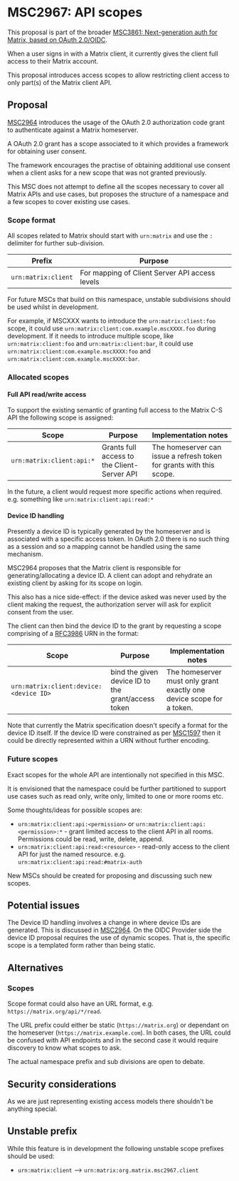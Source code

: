 # MSC2967: API scopes

This proposal is part of the broader [MSC3861: Next-generation auth for Matrix, based on OAuth 2.0/OIDC](https://github.com/matrix-org/matrix-spec-proposals/pull/3861).

When a user signs in with a Matrix client, it currently gives the client full access to their Matrix account.

This proposal introduces access scopes to allow restricting client access to only part(s) of the Matrix client API.

## Proposal

[MSC2964](https://github.com/matrix-org/matrix-doc/pull/2964) introduces the usage of the OAuth 2.0 authorization code grant to authenticate against a Matrix homeserver.

A OAuth 2.0 grant has a scope associated to it which provides a framework for obtaining user consent.

The framework encourages the practise of obtaining additional use consent when a client asks for a new scope that was not granted previously.

This MSC does not attempt to define all the scopes necessary to cover all Matrix APIs and use cases, but proposes the structure of a namespace and a few scopes to cover existing use cases.

### Scope format

All scopes related to Matrix should start with `urn:matrix` and use the `:` delimiter for further sub-division.

| Prefix | Purpose |
| - | - |
| `urn:matrix:client` | For mapping of Client Server API access levels |

For future MSCs that build on this namespace, unstable subdivisions should be used whilst in development.

For example, if MSCXXX wants to introduce the `urn:matrix:client:foo` scope, it could use `urn:matrix:client:com.example.mscXXXX.foo` during development.
If it needs to introduce multiple scope, like `urn:matrix:client:foo` and `urn:matrix:client:bar`, it could use `urn:matrix:client:com.example.mscXXXX:foo` and `urn:matrix:client:com.example.mscXXXX:bar`.

### Allocated scopes

#### Full API read/write access

To support the existing semantic of granting full access to the Matrix C-S API the following scope is assigned:

| Scope | Purpose | Implementation notes |
| - | - | - |
| `urn:matrix:client:api:*` | Grants full access to the Client-Server API | The homeserver can issue a refresh token for grants with this scope. |

In the future, a client would request more specific actions when required. e.g. something like `urn:matrix:client:api:read:*`

#### Device ID handling

Presently a device ID is typically generated by the homeserver and is associated with a specific access token. In OAuth 2.0 there is no such thing as a session and so a mapping cannot be handled using the same mechanism.

MSC2964 proposes that the Matrix client is responsible for generating/allocating a device ID. A client can adopt and rehydrate an existing client by asking for its scope on login.

This also has a nice side-effect: if the device asked was never used by the client making the request, the authorization server will ask for explicit consent from the user.

The client can then bind the device ID to the grant by requesting a scope comprising of a [RFC3986](https://datatracker.ietf.org/doc/html/rfc3986) URN in the format:

| Scope | Purpose | Implementation notes |
| - | - | - |
| `urn:matrix:client:device:<device ID>` | bind the given device ID to the grant/access token | The homeserver must only grant exactly one device scope for a token. |

Note that currently the Matrix specification doesn't specify a format for the device ID itself. If the device ID were constrained as per [MSC1597](https://github.com/matrix-org/matrix-spec-proposals/pull/1597) then it could be directly represented within a URN without further encoding.

### Future scopes

Exact scopes for the whole API are intentionally not specified in this MSC.

It is envisioned that the namespace could be further partitioned to support use cases such as read only, write only, limited to one or more rooms etc.

Some thoughts/ideas for possible scopes are:

- `urn:matrix:client:api:<permission>` or `urn:matrix:client:api:<permission>:*` - grant limited access to the client API in all rooms. Permissions could be read, write, delete, append.
- `urn:matrix:client:api:read:<resource>` - read-only access to the client API for just the named resource. e.g. `urn:matrix:client:api:read:#matrix-auth`

New MSCs should be created for proposing and discussing such new scopes.

## Potential issues

The Device ID handling involves a change in where device IDs are generated. This is discussed in [MSC2964](https://github.com/matrix-org/matrix-doc/pull/2964). On the OIDC Provider side the device ID proposal requires the use of dynamic scopes. That is, the specific scope is a templated form rather than being static.

## Alternatives

### Scopes

Scope format could also have an URL format, e.g. `https://matrix.org/api/*/read`.

The URL prefix could either be static (`https://matrix.org`) or dependant on the homeserver (`https://matrix.example.com`).
In both cases, the URL could be confused with API endpoints and in the second case it would require discovery to know what scopes to ask.

The actual namespace prefix and sub divisions are open to debate.

## Security considerations

As we are just representing existing access models there shouldn't be anything special.

## Unstable prefix

While this feature is in development the following unstable scope prefixes should be used:

- `urn:matrix:client` --> `urn:matrix:org.matrix.msc2967.client`
